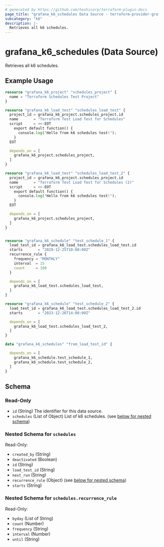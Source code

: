 ```yaml
---
# generated by https://github.com/hashicorp/terraform-plugin-docs
page_title: "grafana_k6_schedules Data Source - terraform-provider-grafana"
subcategory: "k6"
description: |-
  Retrieves all k6 schedules.
---
```


# grafana_k6_schedules (Data Source)

Retrieves all k6 schedules.

## Example Usage

```terraform
resource "grafana_k6_project" "schedules_project" {
  name = "Terraform Schedules Test Project"
}

resource "grafana_k6_load_test" "schedules_load_test" {
  project_id = grafana_k6_project.schedules_project.id
  name       = "Terraform Test Load Test for Schedules"
  script     = <<-EOT
    export default function() {
      console.log('Hello from k6 schedules test!');
    }
  EOT

  depends_on = [
    grafana_k6_project.schedules_project,
  ]
}

resource "grafana_k6_load_test" "schedules_load_test_2" {
  project_id = grafana_k6_project.schedules_project.id
  name       = "Terraform Test Load Test for Schedules (2)"
  script     = <<-EOT
    export default function() {
      console.log('Hello from k6 schedules test!');
    }
  EOT

  depends_on = [
    grafana_k6_project.schedules_project,
  ]
}


resource "grafana_k6_schedule" "test_schedule_1" {
  load_test_id = grafana_k6_load_test.schedules_load_test.id
  starts       = "2029-12-25T10:00:00Z"
  recurrence_rule {
    frequency = "MONTHLY"
    interval  = 15
    count     = 100
  }

  depends_on = [
    grafana_k6_load_test.schedules_load_test,
  ]
}

resource "grafana_k6_schedule" "test_schedule_2" {
  load_test_id = grafana_k6_load_test.schedules_load_test_2.id
  starts       = "2023-12-26T14:00:00Z"

  depends_on = [
    grafana_k6_load_test.schedules_load_test_2,
  ]
}

data "grafana_k6_schedules" "from_load_test_id" {

  depends_on = [
    grafana_k6_schedule.test_schedule_1,
    grafana_k6_schedule.test_schedule_2,
  ]
}
```

<!-- schema generated by tfplugindocs -->
## Schema

### Read-Only

- `id` (String) The identifier for this data source.
- `schedules` (List of Object) List of k6 schedules. (see [below for nested schema](#nestedatt--schedules))

<a id="nestedatt--schedules"></a>
### Nested Schema for `schedules`

Read-Only:

- `created_by` (String)
- `deactivated` (Boolean)
- `id` (String)
- `load_test_id` (String)
- `next_run` (String)
- `recurrence_rule` (Object) (see [below for nested schema](#nestedobjatt--schedules--recurrence_rule))
- `starts` (String)

<a id="nestedobjatt--schedules--recurrence_rule"></a>
### Nested Schema for `schedules.recurrence_rule`

Read-Only:

- `byday` (List of String)
- `count` (Number)
- `frequency` (String)
- `interval` (Number)
- `until` (String)

